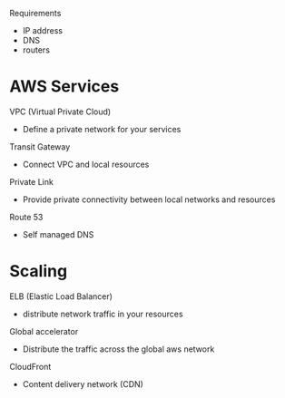 Requirements
- IP address
- DNS
- routers

# AWS Services

VPC (Virtual Private Cloud)
- Define a private network for your services

Transit Gateway
- Connect VPC and local resources

Private Link
- Provide private connectivity between local networks and resources

Route 53
- Self managed DNS

# Scaling

ELB (Elastic Load Balancer)
- distribute network traffic in your resources

Global accelerator
- Distribute the traffic across the global aws network

CloudFront
- Content delivery network (CDN)